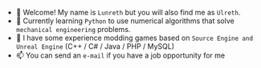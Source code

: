 - 👋 Welcome! My name is `Lunreth` but you will also find me as `Ulreth`.
- 🌱 Currently learning `Python` to use numerical algorithms that solve `mechanical engineering` problems.
- 💞️ I have some experience modding games based on `Source Engine and Unreal Engine` (C++ / C# / Java / PHP / MySQL)
- 📫 You can send an `e-mail` if you have a job opportunity for me

<!--- - 👀 I’m interested in --->
